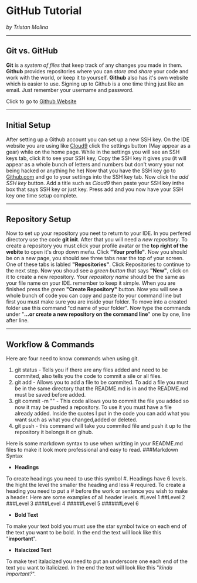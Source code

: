 # GitHub Tutorial

_by Tristan Molina_

---
## Git vs. GitHub
**Git** is a _system of files_ that keep track of any changes you made in them. **Github** provides repositories where you can _store and share_ your code and work with the world, or keep it to yourself. **Github** also has it's own website which is easier to use. Signing up to Github is a one time thing just like an email. Just remember your username and password.

 Click to go to [Github Website](http://www.github.com)


---
## Initial Setup
After setting up a Github account you can set up a new SSH key. On the IDE website you are using like [Cloud9](https://c9.io) click the settings button (May appear as a gear) while on the home page. While in the settings you will see an SSH keys tab, click it to see your SSH key, Copy the SSH key it gives you (it will appear as a whole bunch of letters and numbers but don't worry your not being hacked or anything he he) Now that you have the SSH key go to [Github.com](http://github.com) and go to your settings into the SSH key tab. Now click the _add SSH key_ button. Add a title such as _Cloud9_ then paste your SSH key inthe box that says SSH key or just key. Press add and you now have your SSH key one time setup complete.

---
## Repository Setup
Now to set up your repository you neet to return to your IDE. In you perfered directory use the code **git init**. After that you will need a _new repository_. To create a repository you must click your profile avatar or the **top right of the webite** to open it's drop down meñu. Click **"Your profile"**. Now you should be on a new page, you should see three tabs near the top of your screen. One of these tabs is labled **"Repositories"**. Click Repositories to continue to the next step. Now you shoud see a _green button_ that says **"New"**, click on it to create a new repository. Your _repository name_ should be the same as your file name on your IDE. remember to keep it simple. When you are finished press the _green_ **"Create Repository"** button. Now you will see a whole bunch of code you can copy and paste ito your command line but first you must make sure you are inside your folder. To move into a created folder use this command "cd name of your folder". Now type the commands under "**...or create a new repository on the command line**" one by one, line after line.


---
## Workflow & Commands
Here are four need to know commands when using git.

1. git status - Tells you if there are any files added and need to be commited, also tells you the code to commit a sile or all files.
2. git add - Allows you to add a file to be commited. To add a file you must be in the same directory that the README.md is in and the README.md must be saved before added.
3. git commit -m "" - This code allows you to commit the file you added so now it may be pushed a repository. To use it you must have a file already added. Inside the quotes I put in the code you can add what you want such as what you changed,added or deleted.
4. git push - this command will take you commited file and push it up to the repository it belongs it on gihub.

Here is some markdown syntax to use when writting in your README.md files to make it look more professional and easy to read.
###Markdown Syntax
+ **Headings**

To create headings you need to use this symbol #. Headings have 6 levels. the hight the level the smaller the heading and less # required. To create a heading you need to put a # before the work or sentence you wish to make a header. Here are some examples of all header levels.
#Level 1
##Level 2
###Level 3
####Level 4
#####Level 5
######Level 6

+ **Bold Text**

To make your text bold you must use the star symbol twice on each end of the text you want to be bold. In the end the text will look like this "**important**".

+ **Italacized Text**

To make text italacized you need to put an underscore one each end of the text you want to italicized. In the end the text will look like this "_kinda important?_".